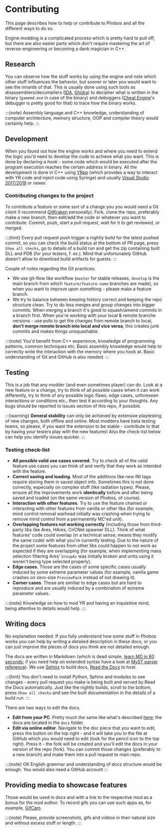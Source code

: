 # Contributing

This page describes how to help or contribute to Phobos and all the different ways to do so.

Engine modding is a complicated process which is pretty hard to pull off, but there are also easier parts which don't require mastering the art of reverse-engineering or becoming a dank magician in C++.

## Research

You can observe how the stuff works by using the engine and note which other stuff infliuences the behavior, but sooner or later you would want to see the innards of that. This is usually done using such tools as disassemblers/decompilers ([IDA](https://www.hex-rays.com/products/ida/), [Ghidra](https://ghidra-sre.org/)) to decipher what is written in the binary (`gamemd.exe` in case of the binary) and debuggers ([Cheat Engine](https://www.cheatengine.org)'s debugger is pretty good for that) to trace how the binary works.

:::{note}
Assembly language and C++ knowledge, understanding of computer architecture, memory structure, OOP and compiler theory would certainly help.
:::

## Development

When you found out how the engine works and where you need to extend the logic you'd need to develop the code to achieve what you want. This is done by declaring a *hook* - some code which would be executed after the program execution reaches the certain address in binary. All the development is done in C++ using [YRpp](https://github.com/Phobos-developers/YRpp) (which provides a way to interact with YR code and inject code using Syringe) and usually [Visual Studio 2017/2019](https://visualstudio.microsoft.com) or newer.

### Contributing changes to the project

To contribute a feature or some sort of a change you you would need a Git client (I recommend [GitKraken](https://www.gitkraken.com/) personally). Fork, clone the repo, preferably make a new branch, then edit/add the code or whatever you want to contribute. Commit, push, start a pull request, wait for it to get reviewed, or merged.

:::{hint}
Every pull request push trigger a nightly build for the latest pushed commit, so you can check the build status at the bottom of PR page, press `Show all checks`, go to details of a build run and get the zip containing built DLL and PDB (for your testers, f. ex.). Mind that unfortunately GitHub doesn't allow to download build artifacts for guests.
:::

Couple of notes regarding the Git practices:
- We use git-flow like workflow (`master` for stable releases, `develop` is the main branch from which `feature/feature-name` branches are made), so when you want to improve upon something - please make a feature branch.
- We try to balance between keeping history correct and keeping the repo structure clean. Try to do less merges and group changes into bigger commits. When merging a branch it's good to squash/amend commits in a branch first. When you're working with your local & remote branche versions - use pulls to get the changes from remote branch to local, **don't merge remote branch into local and vice versa**, this creates junk commits and makes things unsquashable.

:::{note}
You'd benefit from C++ experience, knowledge of programming patterns, common techniques etc. Basic assembly knowledge would help to correctly write the interaction with the memory where you hook at. Basic understanding of Git and GitHub is also needed.
:::

## Testing

This is a job that any modder (and even sometimes player) can do. Look at a new feature or a change, try to think of all possible cases when it can work differently, try to think of any possible logic flaws, edge cases, unforeseen interactions or conditions etc., then test it according to your thoughts. Any bugs should be reported to issues section of this repo, if possible.

:::{warning}
**General stability** can only be achieved by extensive playtesting of new changes, both offline and online. Most modders have beta testing teams, so please, if you want the extension to be stable - contribute to that by having your testers play with the new features! Also the check-list below can help you identify issues quicker.
:::

### Testing check-list

- **All possible valid use cases covered**. Try to check all of the valid feature use cases you can think of and verify that they work as intended with the feature.
- **Correct saving and loading**. Most of the additions like new INI tags require storing them in saved object info. Sometimes this is not done correctly, especially on complex stuff (like radiation types). Please, ensure all the improvements work __identically__ before and after being saved and loaded (on the same version of Phobos, of course).
- **Interaction with other features**. Try to use the feature chained or interacting with other features from vanilla or other libs (for example, mind control removal warhead initially was crashing when trying to remove mind control from a permanently MC'ed unit).
- **Overlapping features not working correctly** (including those from third-party libs like Ares, HAres, CnCNet spawner DLL). Think of what features' code could overlap (in a technical sense; means they modify the same code) with what you're currently testing. Due to the nature of the project some features from other libs could happen to not work as expected if they are overlapping (for example, when implementing mass selection filtering Ares' `GroupAs` was initially broken and units using it weren't being type selected properly).
- **Edge cases**. Those are the cases of some specific cases usually induced by some extreme  parameter values (for example, vanilla game crashes on zero-size `PreviewPack` instead of not drawing it).
- **Corner cases**. Those are similiar to edge cases but are hard to reproduce and are usually induced by a combination of extreme parameter values.

:::{note}
Knowledge on how to mod YR and having an inquisitive mind, being attentive to details would help.
:::

## Writing docs

No explanation needed. If you fully understand how some stuff in Phobos works you can help by writing a detailed description in these docs, or you can just improve the pieces of docs you think are not detailed enough. 

The docs are written in Markdown (which is dead simple, [learn MD in 60 seconds](https://commonmark.org/help/); if you need help on extended syntax have a look at [MyST parser reference](https://myst-parser.readthedocs.io/)). We use [Sphinx](https://sphinx-doc.org/) to build docs, [Read the Docs](https://readthedocs.io/) to host.

:::{hint}
You don't need to install Python, Sphinx and modules to see changes - every pull request you make is being built and served by Read the Docs automatically. Just like the nightly builds, scroll to the bottom, press `Show all checks` and see the built documentation in the details of a build run.
:::

There are two ways to edit the docs.
- **Edit from your PC**. Pretty much the same like what's described [here](#contributing-changes-to-the-project); the docs are located in the `docs` folder.
- **Edit via online editor**. Navigate to the doc piece that you want to edit, press the button on the top right - and it will take you to the file at GitHub which you would need to edit (look for the pencil icon to the top right). Press it - the fork will be created and you'll edit the docs in your version of the repo (fork). You can commit those changes (preferably to a new branch) and make them into a pull request to main repo.

:::{note}
OK English grammar and understanding of docs structure would be enough. You would also need a GitHub account
:::

## Providing media to showcase features

Those would be used in docs and with a link to the respective mod as a bonus for the mod author. To record gifs you can use such apps as, for example, [GifCam](http://blog.bahraniapps.com/gifcam/).

:::{note}
Please, provide screenshots, gifs and videos in their natural size and without excess stuff or length.
:::
